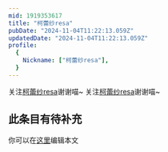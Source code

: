 ```yaml
---
mid: 1919353617
title: "柯蕾纱resa"
pubDate: "2024-11-04T11:22:13.059Z"
updatedDate: "2024-11-04T11:22:13.059Z"
profile:
  {
    Nickname: ["柯蕾纱resa"],
  }
---
```


关注[柯蕾纱resa](https://space.bilibili.com/1919353617)谢谢喵~ 关注[柯蕾纱resa](https://space.bilibili.com/1919353617)谢谢喵~

## 此条目有待补充
你可以在[这里](https://github.com/Yuhanawa/VTuber.ICU/edit/master/src/content/v/柯蕾纱resa/index.md)编辑本文
